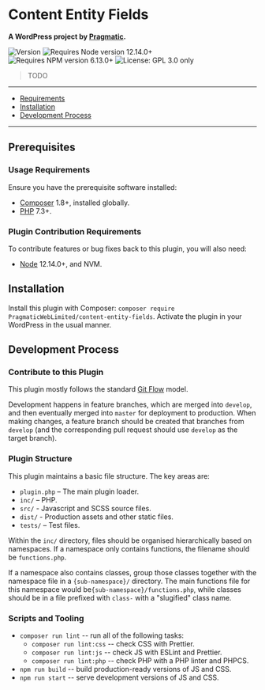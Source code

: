 # Content Entity Fields

__A WordPress project by [Pragmatic](https://pragmatic.agency).__

<p>
  <img alt="Version" src="https://img.shields.io/badge/version-0.1.0--dev-blue.svg?cacheSeconds=86400" />
  <img alt="Requires Node version 12.14.0+" src="https://img.shields.io/badge/node-12.14.0-blue.svg" />
  <img alt="Requires NPM version 6.13.0+" src="https://img.shields.io/badge/npm-6.13.0-blue.svg" />
  <img alt="License: GPL 3.0 only" src="https://img.shields.io/badge/License-GPL--3.0--only-yellow.svg" />
</p>

>  TODO

---

* [Requirements](#requirements)
* [Installation](#installation)
* [Development Process](#development-process)

---

## Prerequisites
### Usage Requirements
Ensure you have the prerequisite software installed:

* [Composer](https://getcomposer.org/) 1.8+, installed globally.
* [PHP](https://php.net/) 7.3+.

### Plugin Contribution Requirements
To contribute features or bug fixes back to this plugin, you will also need:

* [Node](https://nodejs.org/) 12.14.0+, and NVM.


## Installation
Install this plugin with Composer: `composer require PragmaticWebLimited/content-entity-fields`. Activate the plugin in your WordPress in the usual manner.


## Development Process
### Contribute to this Plugin

This plugin mostly follows the standard [Git Flow](http://jeffkreeftmeijer.com/2010/why-arent-you-using-git-flow/) model.

Development happens in feature branches, which are merged into `develop`, and then eventually merged into `master` for deployment to production. When making changes, a feature branch should be created that branches from `develop` (and the corresponding pull request should use `develop` as the target branch).

### Plugin Structure
This plugin maintains a basic file structure. The key areas are:

* `plugin.php` – The main plugin loader.
* `inc/` – PHP.
* `src/` - Javascript and SCSS source files.
* `dist/` - Production assets and other static files.
* `tests/` – Test files.

Within the `inc/` directory, files should be organised hierarchically based on namespaces. If a namespace only contains functions, the filename should be `functions.php`.

If a namespace also contains classes, group those classes together with the namespace file in a `{sub-namespace}/` directory. The main functions file for this namespace would be`{sub-namespace}/functions.php`, while classes should be in a file prefixed with `class-` with a "slugified" class name.

### Scripts and Tooling
 * `composer run lint` -- run all of the following tasks:
	* `composer run lint:css` -- check CSS with Prettier.
	* `composer run lint:js` -- check JS with ESLint and Prettier.
	* `composer run lint:php` -- check PHP with a PHP linter and PHPCS.
 * `npm run build` -- build production-ready versions of JS and CSS.
 * `npm run start` -- serve development versions of JS and CSS.
